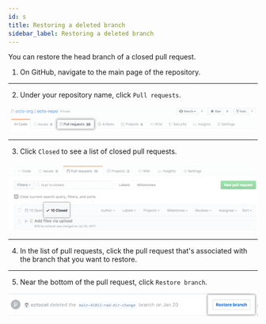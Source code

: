 ```yaml
---
id: s
title: Restoring a deleted branch
sidebar_label: Restoring a deleted branch
---
```



You can restore the head branch of a closed pull request.

1. On GitHub, navigate to the main page of the repository.

---


2. Under your repository name, click  `Pull requests`.


![xxx](https://raw.githubusercontent.com/ChickenKyiv/awesome-git-article/master/img/PR/repo-tabs-pull-requests.png)

---


3. Click `Closed` to see a list of closed pull requests.


![xxx](https://raw.githubusercontent.com/ChickenKyiv/awesome-git-article/master/img/PR/branches-closed.png)

---


4. In the list of pull requests, click the pull request that's associated with the branch that you want to restore.

---


5. Near the bottom of the pull request, click `Restore branch`.


![xxx](https://raw.githubusercontent.com/ChickenKyiv/awesome-git-article/master/img/PR/branches-restore-deleted.png)
